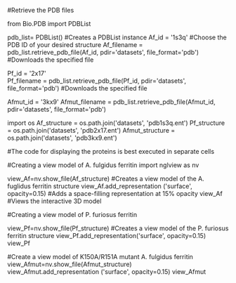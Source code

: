 #Retrieve the PDB files

from Bio.PDB import PDBList

pdb_list= PDBList() #Creates a PDBList instance
Af_id = '1s3q'     #Choose the PDB ID of your desired structure
Af_filename = pdb_list.retrieve_pdb_file(Af_id, pdir='datasets', file_format='pdb')
#Downloads the specified file


Pf_id = '2x17'     
Pf_filename = pdb_list.retrieve_pdb_file(Pf_id, pdir='datasets', file_format='pdb')
#Downloads the specified file

Afmut_id = '3kx9'
Afmut_filename = pdb_list.retrieve_pdb_file(Afmut_id, pdir='datasets', file_format='pdb')

import os
Af_structure = os.path.join('datasets', 'pdb1s3q.ent')
Pf_structure = os.path.join('datasets', 'pdb2x17.ent')
Afmut_structure = os.path.join('datasets', 'pdb3kx9.ent')

#The code for displaying the proteins is best executed in separate cells

#Creating a view model of A. fulgidus ferritin
import nglview as nv

view_Af=nv.show_file(Af_structure)   #Creates a view model of the A. fuglidus ferritin structure
view_Af.add_representation ('surface', opacity=0.15)  #Adds a space-filling representation at 15% opacity
view_Af                                               #Views the interactive 3D model

#Creating a view model of P. furiosus ferritin

view_Pf=nv.show_file(Pf_structure)   #Creates a view model of the P. furiosus ferritin structure
view_Pf.add_representation('surface', opacity=0.15)
view_Pf 

#Create a view model of K150A/R151A mutant A. fulgidus ferritin 
view_Afmut=nv.show_file(Afmut_structure)  
view_Afmut.add_representation ('surface', opacity=0.15) 
view_Afmut 
